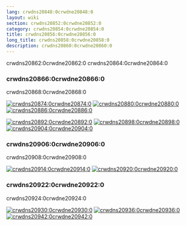 ```yaml
---
lang: crwdns20848:0crwdne20848:0
layout: wiki
section: crwdns20852:0crwdne20852:0
category: crwdns20854:0crwdne20854:0
title: crwdns20856:0crwdne20856:0
long_title: crwdns20858:0crwdne20858:0
description: crwdns20860:0crwdne20860:0
---
```


crwdns20862:0crwdne20862:0 crwdns20864:0crwdne20864:0

### crwdns20866:0crwdne20866:0
crwdns20868:0crwdne20868:0

[![crwdns20874:0crwdne20874:0](crwdns20872:0crwdne20872:0)](crwdns20870:0crwdne20870:0) [![crwdns20880:0crwdne20880:0](crwdns20878:0crwdne20878:0)](crwdns20876:0crwdne20876:0) [![crwdns20886:0crwdne20886:0](crwdns20884:0crwdne20884:0)](crwdns20882:0crwdne20882:0)

[![crwdns20892:0crwdne20892:0](crwdns20890:0crwdne20890:0)](crwdns20888:0crwdne20888:0) [![crwdns20898:0crwdne20898:0](crwdns20896:0crwdne20896:0)](crwdns20894:0crwdne20894:0) [![crwdns20904:0crwdne20904:0](crwdns20902:0crwdne20902:0)](crwdns20900:0crwdne20900:0)

### crwdns20906:0crwdne20906:0
crwdns20908:0crwdne20908:0

[![crwdns20914:0crwdne20914:0](crwdns20912:0crwdne20912:0)](crwdns20910:0crwdne20910:0) [![crwdns20920:0crwdne20920:0](crwdns20918:0crwdne20918:0)](crwdns20916:0crwdne20916:0)

### crwdns20922:0crwdne20922:0
crwdns20924:0crwdne20924:0

[![crwdns20930:0crwdne20930:0](crwdns20928:0crwdne20928:0)](crwdns20926:0crwdne20926:0) [![crwdns20936:0crwdne20936:0](crwdns20934:0crwdne20934:0)](crwdns20932:0crwdne20932:0) [![crwdns20942:0crwdne20942:0](crwdns20940:0crwdne20940:0)](crwdns20938:0crwdne20938:0)
